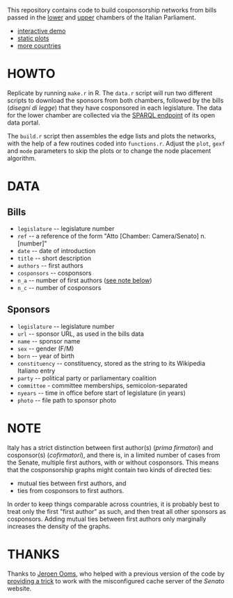 This repository contains code to build cosponsorship networks from bills passed in the [lower][ca] and [upper][se] chambers of the Italian Parliament. 

- [interactive demo](http://f.briatte.org/parlviz/parlamento/)
- [static plots](http://f.briatte.org/parlviz/parlamento/plots.html)
- [more countries](https://github.com/briatte/parlnet)

[ca]: http://www.camera.it/
[se]: http://www.senato.it/

# HOWTO

Replicate by running `make.r` in R. The `data.r` script will run two different scripts to download the sponsors from both chambers, followed by the bills (_disegni di legge_) that they have cosponsored in each legislature. The data for the lower chamber are collected via the [SPARQL endpoint](http://dati.camera.it/sparql) of its open data portal.

The `build.r` script then assembles the edge lists and plots the networks, with the help of a few routines coded into `functions.r`. Adjust the `plot`, `gexf` and `mode` parameters to skip the plots or to change the node placement algorithm.

# DATA

## Bills

- `legislature` -- legislature number
- `ref` -- a reference of the form "Atto [Chamber: Camera/Senato] n. [number]"
- `date` -- date of introduction
- `title` -- short description
- `authors` -- first authors
- `cosponsors` -- cosponsors
- `n_a` -- number of first authors ([see note below](#note))
- `n_c` -- number of cosponsors

## Sponsors

- `legislature` -- legislature number
- `url` -- sponsor URL, as used in the bills data
- `name` -- sponsor name
- `sex` -- gender (F/M)
- `born` -- year of birth
- `constituency` -- constituency, stored as the string to its Wikipedia Italiano entry
- `party` -- political party or parliamentary coalition
- `committee` - committee memberships, semicolon-separated
- `nyears` -- time in office before start of legislature (in years)
- `photo` -- file path to sponsor photo

# NOTE

Italy has a strict distinction between first author(s) (_prima firmatori_) and cosponsor(s) (_cofirmatori_), and there is, in a limited number of cases from the Senate, multiple first authors, with or without cosponsors. This means that the cosponsorship graphs might contain two kinds of directed ties:

- mutual ties between first authors, and
- ties from cosponsors to first authors.

In order to keep things comparable across countries, it is probably best to treat only the first "first author" as such, and then treat all other sponsors as cosponsors. Adding mutual ties between first authors only marginally increases the density of the graphs.

# THANKS

Thanks to [Jeroen Ooms](https://github.com/jeroenooms/), who helped with a previous version of the code by [providing a trick](https://github.com/jeroenooms/curl/issues/35) to work with the misconfigured cache server of the _Senato_ website.
